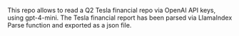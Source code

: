 This repo allows to read a Q2 Tesla financial repo via OpenAI API keys, using gpt-4-mini. The Tesla financial report has been parsed via LlamaIndex Parse function and exported as a json file.
